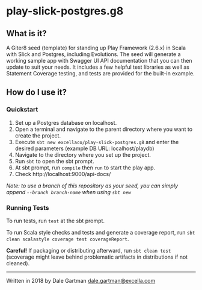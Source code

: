 # play-slick-postgres.g8

## What is it?
A Giter8 seed (template) for standing up Play Framework (2.6.x) in Scala with Slick and Postgres, including Evolutions.
The seed will generate a working sample app with Swagger UI API documentation that you can then update to suit your needs.
It includes a few helpful test libraries as well as Statement Coverage testing, and tests are provided for the built-in example.

## How do I use it?

### Quickstart
1. Set up a Postgres database on localhost.
2. Open a terminal and navigate to the parent directory where you want to create the project.
3. Execute `sbt new excellaco/play-slick-postgres.g8` and enter the desired parameters
(example DB URL: localhost/playdb)
4. Navigate to the directory where you set up the project.
5. Run `sbt` to open the sbt prompt.
6. At sbt prompt, run `compile` then `run` to start the play app. 
8. Check http://localhost:9000/api-docs/

*Note: to use a branch of this repository as your seed, you can simply append `--branch branch-name` when using `sbt new`*

### Running Tests
To run tests, run `test` at the sbt prompt.

To run Scala style checks and tests and generate a coverage report,
run `sbt clean scalastyle coverage test coverageReport`.

**Careful!**
If packaging or distributing afterward, run `sbt clean test`
(scoverage might leave behind problematic artifacts in distributions if not cleaned).

-----
Written in 2018 by Dale Gartman <dale.gartman@excella.com>
